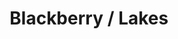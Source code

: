 ---
ee_id_thing: '4116'
site: '1'
type: '2'
inv_num: 2013-087
add_credit:
url: 2013-087-blackberry-lakes
title: Blackberry / Lakes
year: '2013'
display_year: '2013'
medium: 1920x1080 H.264/MPEG-4 Part 10 looped digital file (from ​lossless ​Quicktime
  Animation master), media player, 70” flatscreen, armature, various cables
dims: 79 x 36.5 x 11 inches
pitch: Rando image w/ lake effect ;-)
ps:
live_url:
youtube:
related_code:
imgs: blackberry-lakes-2013-187-install-Heart-01-database-SM.jpg
subheading:
download:
commission:
related:
layout: things-i-made
---